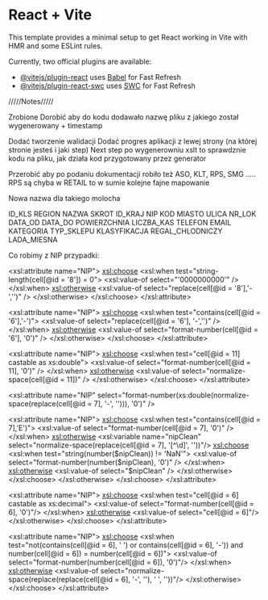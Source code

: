 # React + Vite

This template provides a minimal setup to get React working in Vite with HMR and some ESLint rules.

Currently, two official plugins are available:

- [@vitejs/plugin-react](https://github.com/vitejs/vite-plugin-react/blob/main/packages/plugin-react/README.md) uses [Babel](https://babeljs.io/) for Fast Refresh
- [@vitejs/plugin-react-swc](https://github.com/vitejs/vite-plugin-react-swc) uses [SWC](https://swc.rs/) for Fast Refresh



/////Notes/////

Zrobione                Dorobić aby do kodu dodawało nazwę pliku z jakiego został wygenerowany + timestamp 

Dodać tworzenie walidacji
Dodać progres aplikacji z lewej strony (na której stronie jesteś i jaki step)
Next step po wygenerowniu xslt to sprawdznie kodu na pliku, jak działa kod przygotowany przez generator

Przerobić aby po podaniu dokumentacji robiło też ASO, KLT, RPS, SMG .....
RPS są chyba w RETAIL to w sumie kolejne fajne mapowanie

Nowa nazwa dla takiego molocha

ID_KLS
REGION
NAZWA
SKROT
ID_KRAJ
NIP
KOD
MIASTO
ULICA
NR_LOK
DATA_OD
DATA_DO
POWIERZCHNIA
LICZBA_KAS
TELEFON
EMAIL
KATEGORIA
TYP_SKLEPU
KLASYFIKACJA
REGAL_CHLODNICZY
LADA_MIESNA


Co robimy z NIP przypadki:

<xsl:attribute name="NIP">
	<xsl:choose>
		<xsl:when test="string-length(cell[@id = '8']) = 0">
			<xsl:value-of select="'0000000000'" />
		</xsl:when>
		<xsl:otherwise>
			<xsl:value-of select="replace(cell[@id = '8'],'-','')" />
		</xsl:otherwise>
	</xsl:choose>
</xsl:attribute>

<xsl:attribute name="NIP">
	<xsl:choose>
		<xsl:when test="contains(cell[@id = '6'],'-')">
			<xsl:value-of select="replace(cell[@id = '6'], '-','')" />
		</xsl:when>
		<xsl:otherwise>
			<xsl:value-of select="format-number(cell[@id = '6'], '0')" />
		</xsl:otherwise>
	</xsl:choose>
</xsl:attribute>

<xsl:attribute name="NIP">
	<xsl:choose>
		<xsl:when test="cell[@id = 11] castable as xs:double">
			<xsl:value-of select="format-number(cell[@id = 11], '0')" />
		</xsl:when>
		<xsl:otherwise>
			<xsl:value-of select="normalize-space(cell[@id = 11])" />
		</xsl:otherwise>
	</xsl:choose>
</xsl:attribute>

<xsl:attribute name="NIP" select="format-number(xs:double(normalize-space(replace(cell[@id = 7], '-', ''))), '0')" />

<xsl:attribute name="NIP">
	<xsl:choose>
		<xsl:when test="contains(cell[@id = 7],'E')">
			<xsl:value-of select="format-number(cell[@id = 7], '0')" />
		</xsl:when>
	<xsl:otherwise>
		<xsl:variable name="nipClean" select="normalize-space(replace(cell[@id = 7], '[^\d]', ''))"/>
		<xsl:choose>
			<xsl:when test="string(number($nipClean)) != 'NaN'">
				<xsl:value-of select="format-number(number($nipClean), '0')" />
			</xsl:when>
			<xsl:otherwise>
				<xsl:value-of select="$nipClean" />
			</xsl:otherwise>
		</xsl:choose>
	</xsl:otherwise>
	</xsl:choose>
</xsl:attribute>

<xsl:attribute name="NIP">
	<xsl:choose>
		<xsl:when test="cell[@id = 6] castable as xs:decimal">
			<xsl:value-of select="format-number(cell[@id = 6], '0')"/>
		</xsl:when>
		<xsl:otherwise>
			<xsl:value-of select="cell[@id = 6]"/>
		</xsl:otherwise>
	</xsl:choose>
</xsl:attribute>

<xsl:attribute name="NIP">
	<xsl:choose>
		<!-- Usuwanie spacji lub myślników i konwersja na liczbę -->
		<xsl:when test="not(contains(cell[@id = 6], ' ') or contains(cell[@id = 6], '-')) and number(cell[@id = 6]) = number(cell[@id = 6])">
			<xsl:value-of select="format-number(number(cell[@id = 6]), '0')"/>
		</xsl:when>
		<!-- Usuwanie myślników i spacji z numeru -->
		<xsl:otherwise>
			<xsl:value-of select="normalize-space(replace(replace(cell[@id = 6], '-', ''), ' ', ''))"/>
		</xsl:otherwise>
	</xsl:choose>
</xsl:attribute>

